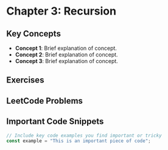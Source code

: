 # Chapter 3: Recursion

## Key Concepts
- **Concept 1**: Brief explanation of concept.
- **Concept 2**: Brief explanation of concept.
- **Concept 3**: Brief explanation of concept.

## Exercises

## LeetCode Problems

## Important Code Snippets
```typescript
// Include key code examples you find important or tricky
const example = "This is an important piece of code";
```

